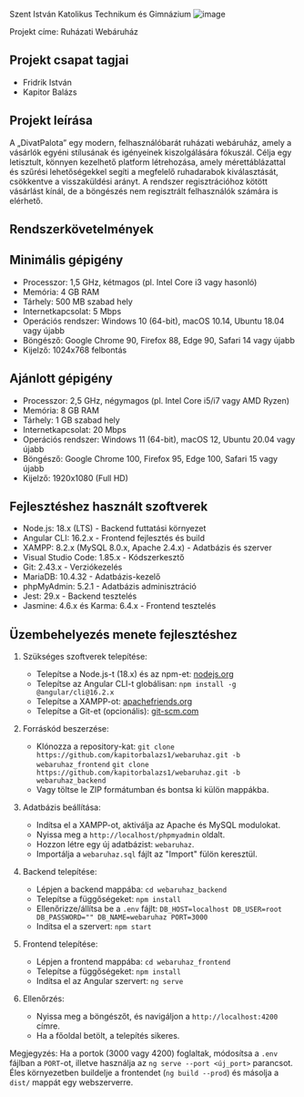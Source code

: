 Szent István Katolikus Technikum és Gimnázium
![image](https://github.com/user-attachments/assets/fb6b942b-a5ee-404b-8478-f111a048c3f5)

Projekt címe: Ruházati Webáruház

## Projekt csapat tagjai 
- Fridrik István
- Kapitor Balázs  

## Projekt leírása
A „DivatPalota” egy modern, felhasználóbarát ruházati webáruház, amely a vásárlók egyéni stílusának és igényeinek kiszolgálására fókuszál. Célja egy letisztult, könnyen kezelhető platform létrehozása, amely mérettáblázattal és szűrési lehetőségekkel segíti a megfelelő ruhadarabok kiválasztását, csökkentve a visszaküldési arányt. A rendszer regisztrációhoz kötött vásárlást kínál, de a böngészés nem regisztrált felhasználók számára is elérhető.

## Rendszerkövetelmények
## Minimális gépigény
- Processzor: 1,5 GHz, kétmagos (pl. Intel Core i3 vagy hasonló)
- Memória: 4 GB RAM
- Tárhely: 500 MB szabad hely
- Internetkapcsolat: 5 Mbps
- Operációs rendszer: Windows 10 (64-bit), macOS 10.14, Ubuntu 18.04 vagy újabb
- Böngésző: Google Chrome 90, Firefox 88, Edge 90, Safari 14 vagy újabb
- Kijelző: 1024x768 felbontás

## Ajánlott gépigény
- Processzor: 2,5 GHz, négymagos (pl. Intel Core i5/i7 vagy AMD Ryzen)
- Memória: 8 GB RAM
- Tárhely: 1 GB szabad hely
- Internetkapcsolat: 20 Mbps
- Operációs rendszer: Windows 11 (64-bit), macOS 12, Ubuntu 20.04 vagy újabb
- Böngésző: Google Chrome 100, Firefox 95, Edge 100, Safari 15 vagy újabb
- Kijelző: 1920x1080 (Full HD)

## Fejlesztéshez használt szoftverek
- Node.js: 18.x (LTS) - Backend futtatási környezet
- Angular CLI: 16.2.x - Frontend fejlesztés és build
- XAMPP: 8.2.x (MySQL 8.0.x, Apache 2.4.x) - Adatbázis és szerver
- Visual Studio Code: 1.85.x - Kódszerkesztő
- Git: 2.43.x - Verziókezelés
- MariaDB: 10.4.32 - Adatbázis-kezelő
- phpMyAdmin: 5.2.1 - Adatbázis adminisztráció
- Jest: 29.x - Backend tesztelés
- Jasmine: 4.6.x és Karma: 6.4.x - Frontend tesztelés

## Üzembehelyezés menete fejlesztéshez
1. Szükséges szoftverek telepítése:
   - Telepítse a Node.js-t (18.x) és az npm-et: [nodejs.org](https://nodejs.org)
   - Telepítse az Angular CLI-t globálisan: `npm install -g @angular/cli@16.2.x`
   - Telepítse a XAMPP-ot: [apachefriends.org](https://www.apachefriends.org)
   - Telepítse a Git-et (opcionális): [git-scm.com](https://git-scm.com)

2. Forráskód beszerzése:
   - Klónozza a repository-kat:
     `git clone https://github.com/kapitorbalazs1/webaruhaz.git -b webaruhaz_frontend`
     `git clone https://github.com/kapitorbalazs1/webaruhaz.git -b webaruhaz_backend`
   - Vagy töltse le ZIP formátumban és bontsa ki külön mappákba.

3. Adatbázis beállítása:
   - Indítsa el a XAMPP-ot, aktiválja az Apache és MySQL modulokat.
   - Nyissa meg a `http://localhost/phpmyadmin` oldalt.
   - Hozzon létre egy új adatbázist: `webaruhaz`.
   - Importálja a `webaruhaz.sql` fájlt az "Import" fülön keresztül.

4. Backend telepítése:
   - Lépjen a backend mappába:
     `cd webaruhaz_backend`
   - Telepítse a függőségeket:
     `npm install`
   - Ellenőrizze/állítsa be a `.env` fájlt:
     `DB_HOST=localhost
     DB_USER=root
     DB_PASSWORD=""
     DB_NAME=webaruhaz
     PORT=3000`
   - Indítsa el a szervert:
     `npm start`

5. Frontend telepítése:
   - Lépjen a frontend mappába:
     `cd webaruhaz_frontend`
   - Telepítse a függőségeket:
     `npm install`
   - Indítsa el az Angular szervert:
     `ng serve`

6. Ellenőrzés:
   - Nyissa meg a böngészőt, és navigáljon a `http://localhost:4200` címre.
   - Ha a főoldal betölt, a telepítés sikeres.

Megjegyzés: Ha a portok (3000 vagy 4200) foglaltak, módosítsa a `.env` fájlban a `PORT`-ot, illetve használja az `ng serve --port <új_port>` parancsot. Éles környezetben buildelje a frontendet (`ng build --prod`) és másolja a `dist/` mappát egy webszerverre.
